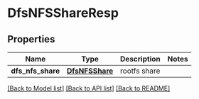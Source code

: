 # DfsNFSShareResp

## Properties
Name | Type | Description | Notes
------------ | ------------- | ------------- | -------------
**dfs_nfs_share** | [**DfsNFSShare**](DfsNFSShare.md) | rootfs share | 

[[Back to Model list]](../README.md#documentation-for-models) [[Back to API list]](../README.md#documentation-for-api-endpoints) [[Back to README]](../README.md)


